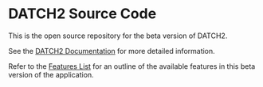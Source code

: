 # DATCH2 Source Code

This is the open source repository for the beta version of DATCH2. 

See the [DATCH2 Documentation](https://github.com/datch-ucf/datch2-docs) for more detailed information.

Refer to the [Features List](https://github.com/datch-ucf/datch2-docs/blob/main/DATCH2%20Features%20List%20-%20Open%20Source.md) for an outline of the available features in this beta version of the application.
